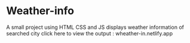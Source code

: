 # Weather-info
A small project using HTML CSS and JS displays weather information of searched city
click here to view the output : wheather-in.netlify.app
